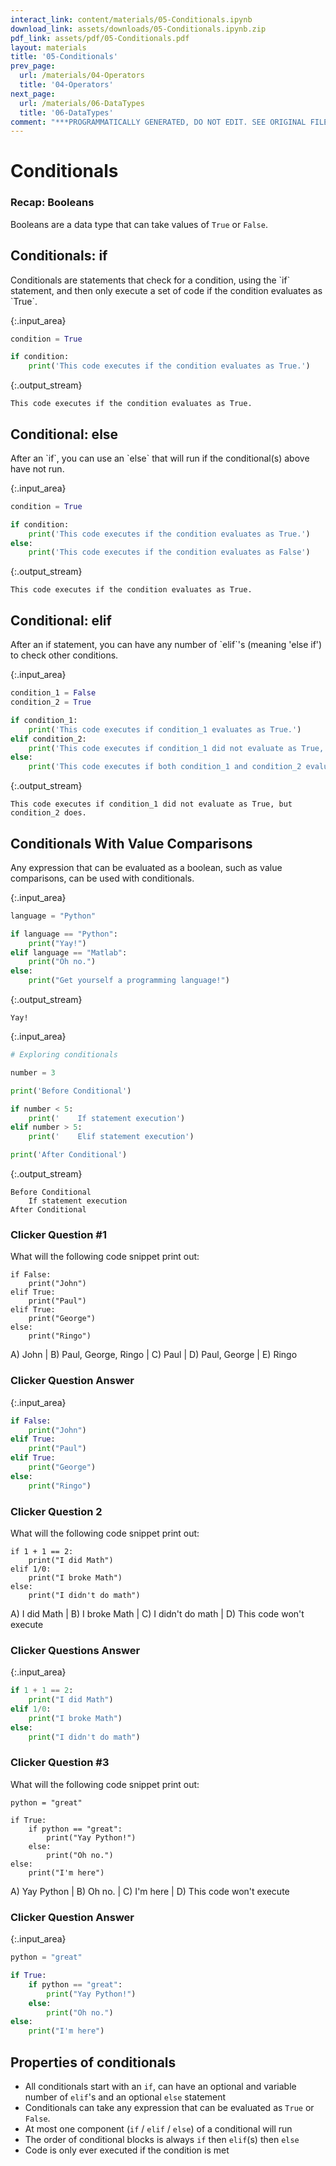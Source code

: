 ```yaml
---
interact_link: content/materials/05-Conditionals.ipynb
download_link: assets/downloads/05-Conditionals.ipynb.zip
pdf_link: assets/pdf/05-Conditionals.pdf
layout: materials
title: '05-Conditionals'
prev_page:
  url: /materials/04-Operators
  title: '04-Operators'
next_page:
  url: /materials/06-DataTypes
  title: '06-DataTypes'
comment: "***PROGRAMMATICALLY GENERATED, DO NOT EDIT. SEE ORIGINAL FILES IN /content***"
---
```


# Conditionals

### Recap: Booleans

Booleans are a data type that can take values of `True` or `False`. 

## Conditionals: if

<div class="alert alert-success">
Conditionals are statements that check for a condition, using the `if` statement, and then only execute a set of code if the condition evaluates as `True`.
</div>



{:.input_area}
```python
condition = True

if condition:
    print('This code executes if the condition evaluates as True.')
```


{:.output_stream}
```
This code executes if the condition evaluates as True.

```

## Conditional: else

<div class="alert alert-success">
After an `if`, you can use an `else` that will run if the conditional(s) above have not run.
</div>



{:.input_area}
```python
condition = True

if condition:
    print('This code executes if the condition evaluates as True.')
else: 
    print('This code executes if the condition evaluates as False')
```


{:.output_stream}
```
This code executes if the condition evaluates as True.

```

## Conditional: elif

<div class="alert alert-success">
After an if statement, you can have any number of `elif`'s (meaning 'else if') to check other conditions.
</div>



{:.input_area}
```python
condition_1 = False
condition_2 = True

if condition_1:
    print('This code executes if condition_1 evaluates as True.')
elif condition_2:
    print('This code executes if condition_1 did not evaluate as True, but condition_2 does.')
else: 
    print('This code executes if both condition_1 and condition_2 evaluate as False')
```


{:.output_stream}
```
This code executes if condition_1 did not evaluate as True, but condition_2 does.

```

## Conditionals With Value Comparisons

<div class="alert alert-success">
Any expression that can be evaluated as a boolean, such as value comparisons, can be used with conditionals.
</div>



{:.input_area}
```python
language = "Python"

if language == "Python":
    print("Yay!")
elif language == "Matlab":
    print("Oh no.")
else:
    print("Get yourself a programming language!")
```


{:.output_stream}
```
Yay!

```



{:.input_area}
```python
# Exploring conditionals

number = 3

print('Before Conditional')

if number < 5:
    print('    If statement execution')
elif number > 5:
    print('    Elif statement execution')

print('After Conditional')
```


{:.output_stream}
```
Before Conditional
    If statement execution
After Conditional

```

### Clicker Question #1

What will the following code snippet print out:

```
if False:
    print("John")
elif True:
    print("Paul")
elif True:
    print("George")
else:
    print("Ringo")
```

A) John | B) Paul, George, Ringo | C) Paul | D) Paul, George | E) Ringo

### Clicker Question Answer



{:.input_area}
```python
if False:
    print("John")
elif True:
    print("Paul")
elif True:
    print("George")
else:
    print("Ringo")
```


### Clicker Question 2

What will the following code snippet print out:

```
if 1 + 1 == 2:
    print("I did Math")
elif 1/0:
    print("I broke Math")
else:
    print("I didn't do math")
```

A) I did Math | B) I broke Math | C) I didn't do math | D) This code won't execute

### Clicker Questions Answer



{:.input_area}
```python
if 1 + 1 == 2:
    print("I did Math")
elif 1/0:
    print("I broke Math")
else:
    print("I didn't do math")
```


### Clicker Question #3

What will the following code snippet print out:

```
python = "great"

if True:
    if python == "great":
        print("Yay Python!")
    else:
        print("Oh no.")
else:
    print("I'm here")
```

A) Yay Python  | B) Oh no. | C) I'm here | D) This code won't execute

### Clicker Question Answer



{:.input_area}
```python
python = "great"

if True:
    if python == "great":
        print("Yay Python!")
    else:
        print("Oh no.")
else:
    print("I'm here")
```


## Properties of conditionals

- All conditionals start with an `if`, can have an optional and variable number of `elif`'s and an optional `else` statement
- Conditionals can take any expression that can be evaluated as `True` or `False`. 
- At most one component (`if` / `elif` / `else`) of a conditional will run
- The order of conditional blocks is always `if` then `elif`(s) then `else`
- Code is only ever executed if the condition is met
